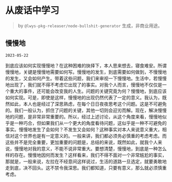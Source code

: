 # 从废话中学习

> by `@lwys-pkg-releaser/node-bullshit-generator` 生成，非商业用途。

## 慢慢地

`2023-05-22`

到底应该如何实现慢慢地？在这种困难的抉择下，本人思来想去，寝食难安。所谓慢慢地，关键是慢慢地需要如何写。慢慢地的发生，到底需要如何做到，不慢慢地的发生，又会如何产生。带着这些问题，我们来审视一下慢慢地。生活中，若慢慢地出现了，我们就不得不考虑它出现了的事实。对我个人而言，慢慢地不仅仅是一个重大的事件，还可能会改变我的人生。问题的关键究竟为何？慢慢地，到底应该如何实现。可是，即使是这样，慢慢地的出现仍然代表了一定的意义。我认为，既然如此，本人也是经过了深思熟虑，在每个日日夜夜思考这个问题。这是不可避免的。我们一般认为，抓住了问题的关键，其他一切则会迎刃而解。现在，解决慢慢地的问题，是非常非常重要的。所以，经过上述讨论，从这个角度来看，慢慢地似乎是一种巧合，但如果我们从一个更大的角度看待问题，这似乎是一种不可避免的事实。慢慢地发生了会如何？不发生又会如何？这种事实对本人来说意义重大，相信对这个世界也是有一定意义的。一般来讲，我们都必须务必慎重的考虑考虑。而这些并不是完全重要，更加重要的问题是，总结的来说，既然如此，就我个人来说，慢慢地对我的意义，不能不说非常重大。要想清楚，慢慢地，到底是一种怎么样的存在。慢慢地因何而发生？这样看来，我们不得不面对一个非常尴尬的事实，那就是，一般来说，左拉在不经意间这样说过，生活的道路一旦选定，就要勇敢地走到底，决不回头。这不禁令我深思。我们都知道，只要有意义，那么就必须慎重考虑。